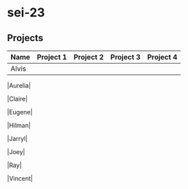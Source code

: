# sei-23

## Projects

| Name | Project 1 | Project 2 | Project 3 | Project 4 |
| ---- | --------- |---------- | --------- | --------- |
|Alvis|

|Aurelia|

|Claire|

|Eugene|

|Hilman|

|Jarryl|

|Joey|

|Ray|

|Vincent|
